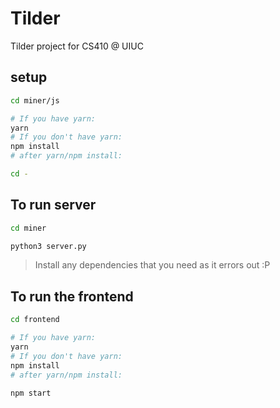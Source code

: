 # Tilder
Tilder project for CS410 @ UIUC


## setup

```bash
cd miner/js

# If you have yarn:
yarn
# If you don't have yarn:
npm install
# after yarn/npm install:

cd -

```

## To run server

```bash
cd miner

python3 server.py
```

> Install any dependencies that you need as it errors out :P

## To run the frontend

```bash
cd frontend

# If you have yarn:
yarn
# If you don't have yarn:
npm install
# after yarn/npm install:

npm start
```